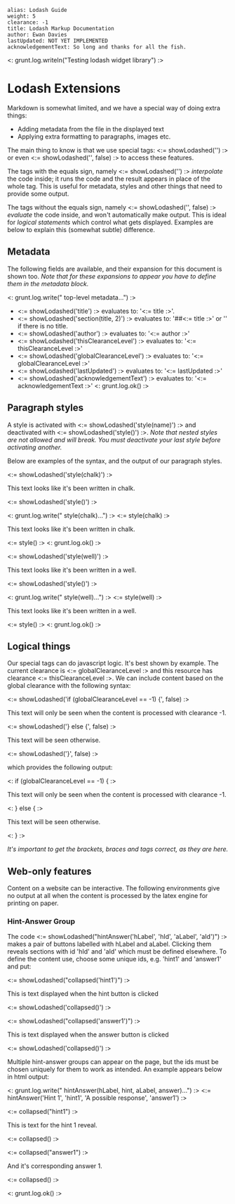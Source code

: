 ````
alias: Lodash Guide
weight: 5
clearance: -1
title: Lodash Markup Documentation
author: Ewan Davies
lastUpdated: NOT YET IMPLEMENTED
acknowledgementText: So long and thanks for all the fish.

````

<: grunt.log.writeln("Testing lodash widget library") :>

# Lodash Extensions

Markdown is somewhat limited, and we have a special way of doing extra things:

- Adding metadata from the file in the displayed text
- Applying extra formatting to paragraphs, images etc.

The main thing to know is that we use special tags: <:= showLodashed('') :> or
even <:= showLodashed('', false) :> to access these features.

The tags with the equals sign, namely <:= showLodashed('') :> _interpolate_ 
the code inside; it runs the code and the result appears in place of the whole 
tag. This is useful for metadata, styles and other things that need to provide
some output.

The tags without the equals sign, namely <:= showLodashed('', false) :> 
_evaluate_ the code inside, and won't automatically make output. This is ideal
for _logical statements_ which control what gets displayed. Examples are below
to explain this (somewhat subtle) difference.

## Metadata

The following fields are available, and their expansion for this document is
shown too. _Note that for these expansions to appear you have to define them
in the metadata block._

<: grunt.log.write("  top-level metadata...") :>
- <:= showLodashed('title') :> evaluates to: '<:= title :>'.
- <:= showLodashed('section(title, 2)') :> evaluates to: '##<:= title :>' or '' if there is no title. 
- <:= showLodashed('author') :> evaluates to: '<:= author :>'
- <:= showLodashed('thisClearanceLevel') :> evaluates to: '<:= thisClearanceLevel :>'
- <:= showLodashed('globalClearanceLevel') :> evaluates to: '<:= globalClearanceLevel :>'
- <:= showLodashed('lastUpdated') :> evaluates to: '<:= lastUpdated :>'
- <:= showLodashed('acknowledgementText') :> evaluates to: '<:= acknowledgementText :>'
<: grunt.log.ok() :>

## Paragraph styles

A style is activated with <:= showLodashed('style(name)') :> and deactivated 
with <:= showLodashed('style()') :>. _Note that nested styles are not allowed and
will break. You must deactivate your last style before activating another._

Below are examples of the syntax, and the output of our paragraph styles.

<:= showLodashed('style(chalk)') :>

This text looks like it's been written in chalk.

<:= showLodashed('style()') :>

<: grunt.log.write("  style(chalk)...") :>
<:= style(chalk) :>

This text looks like it's been written in chalk.

<:= style() :>
<: grunt.log.ok() :>

<:= showLodashed('style(well)') :>

This text looks like it's been written in a well.

<:= showLodashed('style()') :>

<: grunt.log.write("  style(well)...") :>
<:= style(well) :>

This text looks like it's been written in a well.

<:= style() :>
<: grunt.log.ok() :>

## Logical things

Our special tags can do javascript logic. It's best shown by example. The
current clearance is <:= globalClearanceLevel :> and this resource has 
clearance <:= thisClearanceLevel :>. We can include content based on the
global clearance with the following syntax:

<:= showLodashed('if (globalClearanceLevel == -1) {', false) :>

This text will only be seen when the content is processed with clearance -1.

<:= showLodashed('} else {', false) :>

This text will be seen otherwise.

<:= showLodashed('}', false) :>

which provides the following output:

<: if (globalClearanceLevel == -1) { :>

This text will only be seen when the content is processed with clearance -1.

<: } else { :>

This text will be seen otherwise.

<: } :>

_It's important to get the brackets, braces and tags correct, as they are
here._

## Web-only features

Content on a website can be interactive. The following environments give no
output at all when the content is processed by the latex engine for printing
on paper.

### Hint-Answer Group

The code <:= showLodashed("hintAnswer('hLabel', 'hId', 'aLabel', 'aId')") :> 
makes a pair of buttons labelled with hLabel and aLabel. Clicking them reveals
sections with id 'hId' and 'aId' which must be defined elsewhere. To define the
content use, choose some unique ids, e.g. 'hint1' and 'answer1' and put:

<:= showLodashed("collapsed('hint1')") :>

This is text displayed when the hint button is clicked

<:= showLodashed('collapsed()') :>

<:= showLodashed("collapsed('answer1')") :>

This is text displayed when the answer button is clicked

<:= showLodashed('collapsed()') :>

Multiple hint-answer groups can appear on the page, but the ids must be chosen
uniquely for them to work as intended. An example appears below in html output:

<: grunt.log.write("  hintAnswer(hLabel, hint, aLabel, answer)...") :>
<:= hintAnswer('Hint 1', 'hint1', 'A possible response', 'answer1') :>

<:= collapsed("hint1") :>

This is text for the hint 1 reveal.

<:= collapsed() :>

<:= collapsed("answer1") :>

And it's corresponding answer 1.

<:= collapsed() :>

<: grunt.log.ok() :>